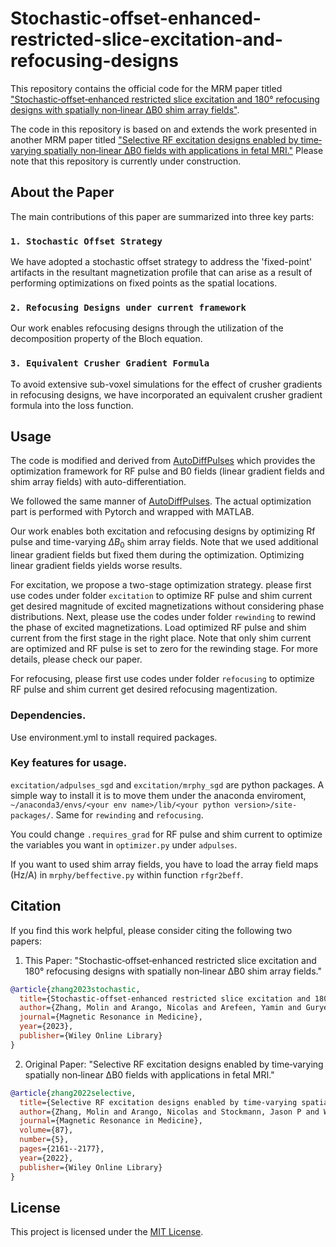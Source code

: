 # Stochastic-offset-enhanced-restricted-slice-excitation-and-refocusing-designs

This repository contains the official code for the MRM paper titled ["Stochastic‐offset‐enhanced restricted slice excitation and 180° refocusing designs with spatially non‐linear ΔB0 shim array fields"](https://onlinelibrary.wiley.com/doi/full/10.1002/mrm.29827). 

The code in this repository is based on and extends the work presented in another MRM paper titled ["Selective RF excitation designs enabled by time‐varying spatially non‐linear ΔB0 fields with applications in fetal MRI."](https://onlinelibrary.wiley.com/doi/full/10.1002/mrm.29114) Please note that this repository is currently under construction.

## About the Paper

The main contributions of this paper are summarized into three key parts:

### `1. Stochastic Offset Strategy`

We have adopted a stochastic offset strategy to address the 'fixed-point' artifacts in the resultant magnetization profile that can arise as a result of performing optimizations on fixed points as the spatial locations.

### `2. Refocusing Designs under current framework`

Our work enables refocusing designs through the utilization of the decomposition property of the Bloch equation.

### `3. Equivalent Crusher Gradient Formula`

To avoid extensive sub-voxel simulations for the effect of crusher gradients in refocusing designs, we have incorporated an equivalent crusher gradient formula into the loss function.

## Usage

The code is modified and derived from [AutoDiffPulses](https://github.com/tianrluo/AutoDiffPulses) which provides the optimization framework for RF pulse and B0 fields (linear gradient fields and shim array fields) with auto-differentiation.

We followed the same manner of [AutoDiffPulses](https://github.com/tianrluo/AutoDiffPulses). The actual optimization part is performed with Pytorch and wrapped with MATLAB.
  
Our work enables both excitation and refocusing designs by optimizing Rf pulse and time-varying $\Delta B_0$ shim array fields. Note that we used additional linear gradient fields but fixed them during the optimization. Optimizing linear gradient fields yields worse results. 

For excitation, we propose a two-stage optimization strategy. please first use codes under folder `excitation` to optimize RF pulse and shim current get desired magnitude of excited magnetizations without considering phase distributions. Next, please use the codes under folder `rewinding` to rewind the phase of excited magnetizations. Load optimized RF pulse and shim current from the first stage in the right place. Note that only shim current are optimized and RF pulse is set to zero for the rewinding stage. For more details, please check our paper.

For refocusing, please first use codes under folder `refocusing` to optimize RF pulse and shim current get desired refocusing magentization.

### Dependencies.

Use environment.yml to install required packages.

### Key features for usage.

`excitation/adpulses_sgd` and `excitation/mrphy_sgd` are python packages. A simple way to install it is to move them under the anaconda enviroment, `~/anaconda3/envs/<your env name>/lib/<your python version>/site-packages/`. Same for `rewinding` and  `refocusing`.

You could change `.requires_grad` for RF pulse and shim current to optimize the variables you want in `optimizer.py` under `adpulses`.

If you want to used shim array fields, you have to load the array field maps (Hz/A) in `mrphy/beffective.py` within function `rfgr2beff`. 



## Citation

If you find this work helpful, please consider citing the following two papers:

1. This Paper: "Stochastic‐offset‐enhanced restricted slice excitation and 180° refocusing designs with spatially non‐linear ΔB0 shim array fields."
```bibtex
@article{zhang2023stochastic,
  title={Stochastic-offset-enhanced restricted slice excitation and 180° refocusing designs with spatially non-linear $\Delta$B0 shim array fields},
  author={Zhang, Molin and Arango, Nicolas and Arefeen, Yamin and Guryev, Georgy and Stockmann, Jason P and White, Jacob and Adalsteinsson, Elfar},
  journal={Magnetic Resonance in Medicine},
  year={2023},
  publisher={Wiley Online Library}
}
```

2. Original Paper: "Selective RF excitation designs enabled by time‐varying spatially non‐linear ΔB0 fields with applications in fetal MRI."
```bibtex
@article{zhang2022selective,
  title={Selective RF excitation designs enabled by time-varying spatially non-linear $\Delta$ B 0 fields with applications in fetal MRI},
  author={Zhang, Molin and Arango, Nicolas and Stockmann, Jason P and White, Jacob and Adalsteinsson, Elfar},
  journal={Magnetic Resonance in Medicine},
  volume={87},
  number={5},
  pages={2161--2177},
  year={2022},
  publisher={Wiley Online Library}
}
```



## License

This project is licensed under the [MIT License](LICENSE).
